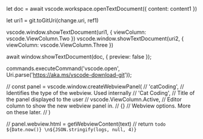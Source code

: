 let doc = await vscode.workspace.openTextDocument({ content: content1 })

let uri1 = git.toGitUri(change.uri, ref1)

vscode.window.showTextDocument(uri1, { viewColumn: vscode.ViewColumn.Two })
vscode.window.showTextDocument(uri2, { viewColumn: vscode.ViewColumn.Three })

await window.showTextDocument(doc, { preview: false });

commands.executeCommand('vscode.open', Uri.parse('https://aka.ms/vscode-download-git'));

// const panel = vscode.window.createWebviewPanel(
//     'catCoding', // Identifies the type of the webview. Used internally
//     'Cat Coding', // Title of the panel displayed to the user
//     vscode.ViewColumn.Active, // Editor column to show the new webview panel in.
//     {} // Webview options. More on these later.
// )

// panel.webview.html = getWebviewContent(text)
// return `todo ${Date.now()} \n${JSON.stringify(logs, null, 4)}`